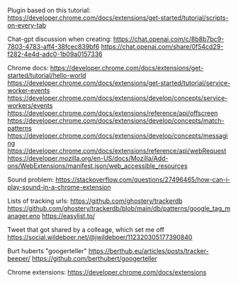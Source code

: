 Plugin based on this tutorial:
https://developer.chrome.com/docs/extensions/get-started/tutorial/scripts-on-every-tab


Chat-gpt discussion when creating:
https://chat.openai.com/c/8b8b7bc9-7803-4783-aff4-38fcec839bf6
https://chat.openai.com/share/0f54cd29-f282-4e4d-adc0-1b09a0157336


Chrome docs:
https://developer.chrome.com/docs/extensions/get-started/tutorial/hello-world
https://developer.chrome.com/docs/extensions/get-started/tutorial/service-worker-events
https://developer.chrome.com/docs/extensions/develop/concepts/service-workers/events
https://developer.chrome.com/docs/extensions/reference/api/offscreen
https://developer.chrome.com/docs/extensions/develop/concepts/match-patterns
https://developer.chrome.com/docs/extensions/develop/concepts/messaging
https://developer.chrome.com/docs/extensions/reference/api/webRequest
https://developer.mozilla.org/en-US/docs/Mozilla/Add-ons/WebExtensions/manifest.json/web_accessible_resources

Sound problem:
https://stackoverflow.com/questions/27496465/how-can-i-play-sound-in-a-chrome-extension


Lists of tracking urls:
https://github.com/ghostery/trackerdb
https://github.com/ghostery/trackerdb/blob/main/db/patterns/google_tag_manager.eno
https://easylist.to/


Tweet that got shared by a colleage, which set me off
https://social.wildeboer.net/@jwildeboer/112320305177390840


Burt huberts "googerteller"
https://berthub.eu/articles/posts/tracker-beeper/
https://github.com/berthubert/googerteller

Chrome extensions:
https://developer.chrome.com/docs/extensions